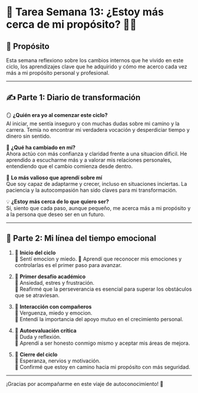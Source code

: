 # 📝 Tarea Semana 13: ¿Estoy más cerca de mi propósito? 🧭💭

## 🎯 Propósito
Esta semana reflexiono sobre los cambios internos que he vivido en este ciclo, los aprendizajes clave que he adquirido y cómo me acerco cada vez más a mi propósito personal y profesional.

---

## ✍️ Parte 1: Diario de transformación

🪞 **¿Quién era yo al comenzar este ciclo?**  
Al iniciar, me sentía inseguro y con muchas dudas sobre mi camino y la carrera. Temía no encontrar mi verdadera vocación y desperdiciar tiempo y dinero sin sentido.

🔁 **¿Qué ha cambiado en mí?**  
Ahora actúo con más confianza y claridad frente a una situacion dificil. He aprendido a escucharme más y a valorar mis relaciones personales, entendiendo que el cambio comienza desde dentro.

🌟 **Lo más valioso que aprendí sobre mí**  
Que soy capaz de adaptarme y crecer, incluso en situaciones inciertas. La paciencia y la autocompasión han sido claves para mi transformación.

💡 **¿Estoy más cerca de lo que quiero ser?**  
Sí, siento que cada paso, aunque pequeño, me acerca más a mi propósito y a la persona que deseo ser en un futuro.

---

## 📸 Parte 2: Mi línea del tiempo emocional

1. 📍 **Inicio del ciclo**  
💬 Sentí emocion y miedo.
🎯 Aprendí que reconocer mis emociones y controlarlas es el primer paso para avanzar.

2. 📍 **Primer desafío académico**  
💬 Ansiedad, estres y frustración.  
🎯 Reafirmé que la perseverancia es esencial para superar los obstáculos que se atraviesan.

3. 📍 **Interacción con compañeros**  
💬 Verguenza, miedo y emocion.  
🎯 Entendí la importancia del apoyo mutuo en el crecimiento personal.

4. 📍 **Autoevaluación crítica**  
💬 Duda y reflexión.  
🎯 Aprendí a ser honesto conmigo mismo y aceptar mis áreas de mejora.

5. 📍 **Cierre del ciclo**  
💬 Esperanza, nervios y motivación.  
🎯 Confirmé que estoy en camino hacia mi propósito con más seguridad.

---

¡Gracias por acompañarme en este viaje de autoconocimiento! 🌟
